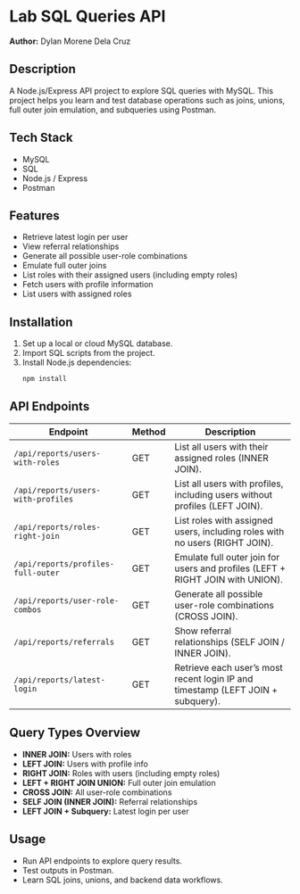 # Lab SQL Queries API

**Author:** Dylan Morene Dela Cruz

## Description
A Node.js/Express API project to explore SQL queries with MySQL. This project helps you learn and test database operations such as joins, unions, full outer join emulation, and subqueries using Postman.

## Tech Stack
- MySQL
- SQL
- Node.js / Express
- Postman

## Features
- Retrieve latest login per user
- View referral relationships
- Generate all possible user-role combinations
- Emulate full outer joins
- List roles with their assigned users (including empty roles)
- Fetch users with profile information
- List users with assigned roles

## Installation
1. Set up a local or cloud MySQL database.
2. Import SQL scripts from the project.
3. Install Node.js dependencies:
   ```bash
   npm install
   
## API Endpoints

| Endpoint | Method | Description |
|----------|--------|------------|
| `/api/reports/users-with-roles` | GET | List all users with their assigned roles (INNER JOIN). |
| `/api/reports/users-with-profiles` | GET | List all users with profiles, including users without profiles (LEFT JOIN). |
| `/api/reports/roles-right-join` | GET | List roles with assigned users, including roles with no users (RIGHT JOIN). |
| `/api/reports/profiles-full-outer` | GET | Emulate full outer join for users and profiles (LEFT + RIGHT JOIN with UNION). |
| `/api/reports/user-role-combos` | GET | Generate all possible user-role combinations (CROSS JOIN). |
| `/api/reports/referrals` | GET | Show referral relationships (SELF JOIN / INNER JOIN). |
| `/api/reports/latest-login` | GET | Retrieve each user’s most recent login IP and timestamp (LEFT JOIN + subquery). |

## Query Types Overview

- **INNER JOIN:** Users with roles  
- **LEFT JOIN:** Users with profile info  
- **RIGHT JOIN:** Roles with users (including empty roles)  
- **LEFT + RIGHT JOIN UNION:** Full outer join emulation  
- **CROSS JOIN:** All user-role combinations  
- **SELF JOIN (INNER JOIN):** Referral relationships  
- **LEFT JOIN + Subquery:** Latest login per user  

## Usage

- Run API endpoints to explore query results.  
- Test outputs in Postman.  
- Learn SQL joins, unions, and backend data workflows.
